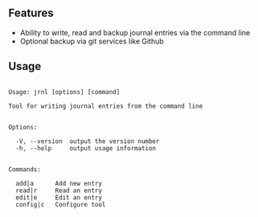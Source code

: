 ## Features
- Ability to write, read and backup journal entries via the command line
- Optional backup via git services like Github

## Usage
```

Usage: jrnl [options] [command]

Tool for writing journal entries from the command line


Options:

  -V, --version  output the version number
  -h, --help     output usage information


Commands:

  add|a      Add new entry
  read|r     Read an entry
  edit|e     Edit an entry
  config|c   Configure tool

```
